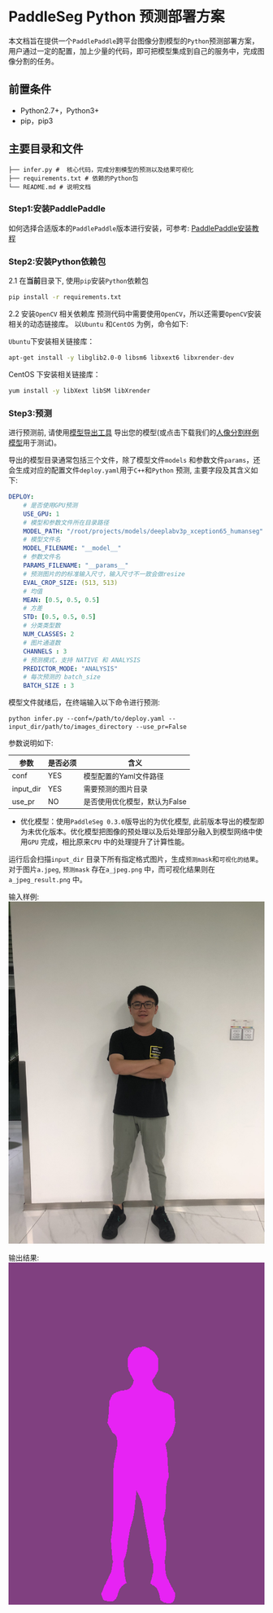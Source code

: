 # PaddleSeg Python 预测部署方案

本文档旨在提供一个`PaddlePaddle`跨平台图像分割模型的`Python`预测部署方案，用户通过一定的配置，加上少量的代码，即可把模型集成到自己的服务中，完成图像分割的任务。

## 前置条件

* Python2.7+，Python3+
* pip，pip3

## 主要目录和文件

```
├── infer.py #  核心代码，完成分割模型的预测以及结果可视化
├── requirements.txt # 依赖的Python包
└── README.md # 说明文档
```

### Step1:安装PaddlePaddle

如何选择合适版本的`PaddlePaddle`版本进行安装，可参考: [PaddlePaddle安装教程](https://www.paddlepaddle.org.cn/install/doc/)

### Step2:安装Python依赖包

2.1 在**当前**目录下, 使用`pip`安装`Python`依赖包
```bash
pip install -r requirements.txt
```

2.2 安装`OpenCV` 相关依赖库
预测代码中需要使用`OpenCV`，所以还需要`OpenCV`安装相关的动态链接库。
以`Ubuntu` 和`CentOS` 为例，命令如下:

`Ubuntu`下安装相关链接库：
```bash
apt-get install -y libglib2.0-0 libsm6 libxext6 libxrender-dev
```

CentOS 下安装相关链接库：
```bash
yum install -y libXext libSM libXrender
```
### Step3:预测
进行预测前, 请使用[模型导出工具](../../docs/model_export.md) 导出您的模型(或点击下载我们的[人像分割样例模型](https://bj.bcebos.com/paddleseg/inference/human_freeze_model.zip)用于测试)。

导出的模型目录通常包括三个文件，除了模型文件`models` 和参数文件`params`，还会生成对应的配置文件`deploy.yaml`用于`C++`和`Python` 预测, 主要字段及其含义如下:
```yaml
DEPLOY:
    # 是否使用GPU预测
    USE_GPU: 1
    # 模型和参数文件所在目录路径
    MODEL_PATH: "/root/projects/models/deeplabv3p_xception65_humanseg"
    # 模型文件名
    MODEL_FILENAME: "__model__"
    # 参数文件名
    PARAMS_FILENAME: "__params__"
    # 预测图片的的标准输入尺寸，输入尺寸不一致会做resize
    EVAL_CROP_SIZE: (513, 513)
    # 均值
    MEAN: [0.5, 0.5, 0.5]
    # 方差
    STD: [0.5, 0.5, 0.5]
    # 分类类型数
    NUM_CLASSES: 2
    # 图片通道数
    CHANNELS : 3
    # 预测模式，支持 NATIVE 和 ANALYSIS
    PREDICTOR_MODE: "ANALYSIS"
    # 每次预测的 batch_size
    BATCH_SIZE : 3
```

模型文件就绪后，在终端输入以下命令进行预测:
```
python infer.py --conf=/path/to/deploy.yaml --input_dir/path/to/images_directory --use_pr=False
```
参数说明如下:

| 参数 | 是否必须|含义 |
|-------|-------|----------|
| conf | YES|模型配置的Yaml文件路径 |
| input_dir |YES| 需要预测的图片目录 |
| use_pr |NO|是否使用优化模型，默认为False|

* 优化模型：使用`PaddleSeg 0.3.0`版导出的为优化模型, 此前版本导出的模型即为未优化版本。优化模型把图像的预处理以及后处理部分融入到模型网络中使用`GPU` 完成，相比原来`CPU` 中的处理提升了计算性能。


运行后会扫描`input_dir` 目录下所有指定格式图片，生成`预测mask`和`可视化的结果`。
对于图片`a.jpeg`, `预测mask` 存在`a_jpeg.png` 中，而可视化结果则在`a_jpeg_result.png` 中。

输入样例:
![avatar](../cpp/images/humanseg/demo2.jpeg)

输出结果:  
![avatar](../cpp/images/humanseg/demo2.jpeg_result.png)
